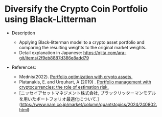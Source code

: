 # Diversify the Crypto Coin Portfolio using Black-Litterman
- Description
    - Applying Black-litterman model to a crypto asset portfolio and comparing the resulting weights to the original market weights.
    - Detail explanation in Japanese: https://qiita.com/ara-git/items/2f9eb8887d386e8add79

- References:
    - Mednis(2022). [Portfolio optimization with crypto assets.](https://umu.diva-portal.org/smash/get/diva2:1672778/FULLTEXT01.pdf)
    - Platanakis, E. and Urquhart, A (2019) . [Portfolio management with cryptocurrencies: the role of estimation risk.](https://www.sciencedirect.com/science/article/abs/pii/S0165176519300254)
    - [ニッセイアセットマネジメント株式会社, ブラックリッターマンモデルを用いたポートフォリオ最適化について.] (https://www.nam.co.jp/market/column/quantstopics/2024/240802.html)

